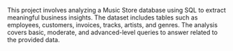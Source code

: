 This project involves analyzing a Music Store database using SQL to extract meaningful business insights. The dataset includes tables such as employees, customers, invoices, tracks, artists, and genres. The analysis covers basic, moderate, and advanced-level queries to answer related to the provided data.

